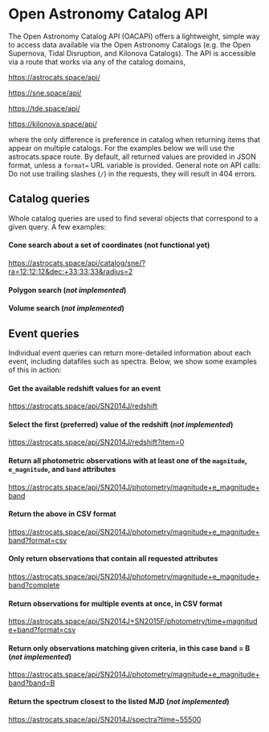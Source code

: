 # Open Astronomy Catalog API

The Open Astronomy Catalog API (OACAPI) offers a lightweight, simple way to access data available via the Open Astronomy Catalogs (e.g. the Open Supernova, Tidal Disruption, and Kilonova Catalogs). The API is accessible via a route that works via any of the catalog domains,

https://astrocats.space/api/

https://sne.space/api/

https://tde.space/api/

https://kilonova.space/api/

where the only difference is preference in catalog when returning items that appear on multiple catalogs. For the examples below we will use the astrocats.space route. By default, all returned values are provided in JSON format, unless a `format=` URL variable is provided. General note on API calls: Do not use trailing slashes (`/`) in the requests, they will result in 404 errors.

## Catalog queries

Whole catalog queries are used to find several objects that correspond to a given query. A few examples:

#### Cone search about a set of coordinates (not functional yet)

https://astrocats.space/api/catalog/sne/?ra=12:12:12&dec:+33:33:33&radius=2

#### Polygon search (*not implemented*)

#### Volume search (*not implemented*)

## Event queries

Individual event queries can return more-detailed information about each event, including datafiles such as spectra. Below, we show some examples of this in action:

#### Get the available redshift values for an event

https://astrocats.space/api/SN2014J/redshift

#### Select the first (preferred) value of the redshift (*not implemented*)

https://astrocats.space/api/SN2014J/redshift?item=0

#### Return all photometric observations with at least one of the `magnitude`, `e_magnitude`, and `band` attributes

https://astrocats.space/api/SN2014J/photometry/magnitude+e_magnitude+band

#### Return the above in CSV format

https://astrocats.space/api/SN2014J/photometry/magnitude+e_magnitude+band?format=csv

#### Only return observations that contain all requested attributes

https://astrocats.space/api/SN2014J/photometry/magnitude+e_magnitude+band?complete

#### Return observations for multiple events at once, in CSV format

https://astrocats.space/api/SN2014J+SN2015F/photometry/time+magnitude+band?format=csv

#### Return only observations matching given criteria, in this case band = B (*not implemented*)

https://astrocats.space/api/SN2014J/photometry/magnitude+e_magnitude+band?band=B

#### Return the spectrum closest to the listed MJD (*not implemented*)

https://astrocats.space/api/SN2014J/spectra?time~55500
